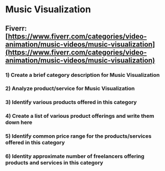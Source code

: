 # Music Visualization
## Fiverr: [https://www.fiverr.com/categories/video-animation/music-videos/music-visualization](https://www.fiverr.com/categories/video-animation/music-videos/music-visualization)
### 1) Create a brief category description for Music Visualization
### 2) Analyze product/service for Music Visualization
### 3) Identify various products offered in this category
### 4) Create a list of various product offerings and write them down here
### 5) Identify common price range for the products/services offered in this category
### 6) Identity approximate number of freelancers offering products and services in this category

